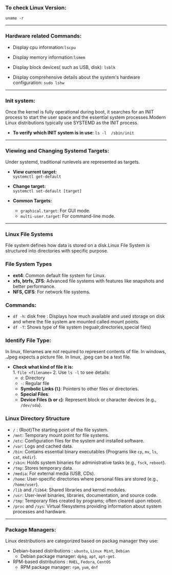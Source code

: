  ### To check Linux Version:  
   `uname -r`

 ---
 ### Hardware related Commands:  
   - Display cpu information:`lscpu`
    
   - Display memory information:`lsmem`
    
   - Display block devices( such as USB, disk):
     `lsblk`

   - Display comprehensive details about the system's hardware configuration:
     `sudo lshw`

 ---
 ### Init system:
  Once the kernel is fully operational during boot, it searches for an INIT process to start the    user space and the essential system processes.Modern Linux distributions typically use SYSTEMD as the INIT process.
  - **To verify which INIT system is in use**:
   `ls -l  /sbin/init`

 ---
 ### Viewing and Changing Systemd Targets:  
 Under systemd, traditional runlevels are represented as targets.

   - **View current target:**  
     `systemctl get-default`
    
   - **Change target:**  
      `systemctl set-default [target]`

   - **Common Targets:** 
     - `graphical.target`: For GUI mode.  
     - `multi-user.target`: For command-line mode.

 ---
 ### **Linux File Systems**
File system defines how data is stored on a disk.Linux File System is structured into directories with specific purpose.
 ### **File System Types**
 - **ext4**: Common default file system for Linux.
 - **xfs, btrfs, ZFS**: Advanced file systems with features like snapshots and better performance.
 - **NFS, CIFS**: For network file systems.


  ### Commands:
   - `df -h`: disk free : Displays how much available and used storage on disk and where the file system are mounted called mount points.
   - `df -T`: Shows type of file system (regualr,directories,special files)

 ### Identify File Type:  
  In linux, filenames are not required to represent contents of file. In windows, .Jpeg expects a picture file. In linux, .jpeg can be a text file.
   - **Check what kind of file it is:**  
    1. `file <filename>`
    2.  Use `ls -l` to see details:  
     - `d`: Directory  
     - `-`: Regular file  
     - **Symbolic Links (`l`)**: Pointers to other files or directories.
     - **Special Files**:
     - **Device Files (`b` or `c`)**: Represent block or character devices (e.g., `/dev/sda`).

### **Linux Directory Structure**
   - `/`   : (Root)The starting point of the file system.
   - `/mnt`: Temporary mount point for file systems.  
   - `/etc`: Configuration files for the system and installed software.
   - `/var`: Logs and cached data.
   - `/bin`: Contains essential binary executables (Programs like `cp`, `mv`, `ls`, `cat`, `mkdir`).
   - `/sbin`: Holds system binaries for administrative tasks (e.g., `fsck`, `reboot`).
   - `/tmp`: Stores temporary data.  
   - `/media`: For external media (USB, CDs).  
   - `/home`: User-specific directories where personal files are stored (e.g., `/home/user`).
   - `/lib` and `/lib64`: Shared libraries and kernel modules.
   - `/usr`: User-level binaries, libraries, documentation, and source code.
   - `/tmp`: Temporary files created by programs; often cleared upon reboot.
   - `/proc` and `/sys`: Virtual filesystems providing information about system processes and hardware.

---

 ### **Package Managers**: 
  Linux destributions are categorized based on packag manager they use:
   - Debian-based distributions :  `ubuntu`, `Linux Mint`, `Debian`
     - Debian package manager: `dpkg`, `apt`, `apt-get`.  
   - RPM-based distributions :  `RHEL`, `Fedora`, `CentOS`
     - RPM package manager:  `rpm`, `yum`, `dnf`
 